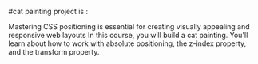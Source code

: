 #cat painting project is :
<p>
Mastering CSS positioning is essential for creating visually appealing and responsive web layouts
In this course, you will build a cat painting. 
You'll learn about how to work with absolute positioning,
the z-index property, and the transform property.
